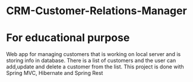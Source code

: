 # CRM-Customer-Relations-Manager
# For educational purpose
Web app for managing customers that is working on local server and is storing info in database. 
There is a list of customers and the user can add,update and delete a customer from the list. This project is done with Spring MVC, Hibernate and Spring Rest
